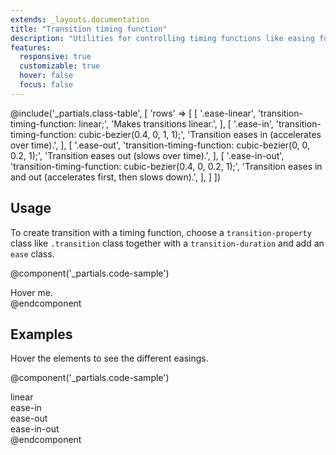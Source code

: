 ```yaml
---
extends: _layouts.documentation
title: "Transition timing function"
description: "Utilities for controlling timing functions like easing for transitions."
features:
  responsive: true
  customizable: true
  hover: false
  focus: false
---
```


@include('_partials.class-table', [
  'rows' => [
    [
      '.ease-linear',
      'transition-timing-function: linear;',
      'Makes transitions linear.',
    ],
    [
      '.ease-in',
      'transition-timing-function: cubic-bezier(0.4, 0, 1, 1);',
      'Transition eases in (accelerates over time).',
    ],
    [
      '.ease-out',
      'transition-timing-function: cubic-bezier(0, 0, 0.2, 1);',
      'Transition eases out (slows over time).',
    ],
    [
      '.ease-in-out',
      'transition-timing-function: cubic-bezier(0.4, 0, 0.2, 1);',
      'Transition eases in and out (accelerates first, then slows down).',
    ],
  ]
])



## Usage

To create transition with a timing function, choose a `transition-property` class like `.transition` class together with a `transition-duration` and add an `ease` class.

@component('_partials.code-sample')
    <div class="transition ease-out duration-1000 p-4 bg-gray-200 transform hover:translate-y-1/2">
      Hover me.
    </div>
@endcomponent 

## Examples

Hover the elements to see the different easings.

@component('_partials.code-sample')
<div class="flex flex-wrap justify-between text-xs w-full">
    <div class="transition ease-linear duration-1000 p-2 bg-gray-200 h-16 transform hover:translate-y-1/2">linear</div>
    <div class="transition ease-in duration-1000 p-2 bg-gray-200 h-16 transform hover:translate-y-1/2">ease-in</div>
    <div class="transition ease-out duration-1000 p-2 bg-gray-200 h-16 transform hover:translate-y-1/2">ease-out</div>
    <div class="transition ease-in-out duration-1000 p-2 bg-gray-200 h-16 transform hover:translate-y-1/2">ease-in-out</div>
</div>
@endcomponent 

<!-- TODO: Customizing -->